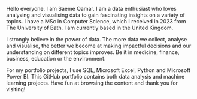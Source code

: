 Hello everyone. I am Saeme Qamar. I am a data enthusiast who loves analysing and visualising data to gain fascinating insights
on a variety of topics. I have a MSc in Computer Science, which I received in 2023 from The University of Bath. I am currently based
in the United Kingdom.

I strongly believe in the power of data. The more data we collect, analyse and visualise, the better we become at making impactful
decisions and our understanding on different topics improves. Be it in medicine, finance, business, education or the environment.

For my portfolio projects, I use SQL, Microsoft Excel, Python and Microsoft Power BI. This GitHub portfolio contains both data 
analysis and machine learning projects. Have fun at browsing the content and thank you for visiting!

